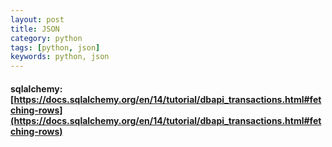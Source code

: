 ```yaml
---
layout: post
title: JSON
category: python
tags: [python, json]
keywords: python, json
---
```


#### sqlalchemy: [https://docs.sqlalchemy.org/en/14/tutorial/dbapi_transactions.html#fetching-rows](https://docs.sqlalchemy.org/en/14/tutorial/dbapi_transactions.html#fetching-rows)